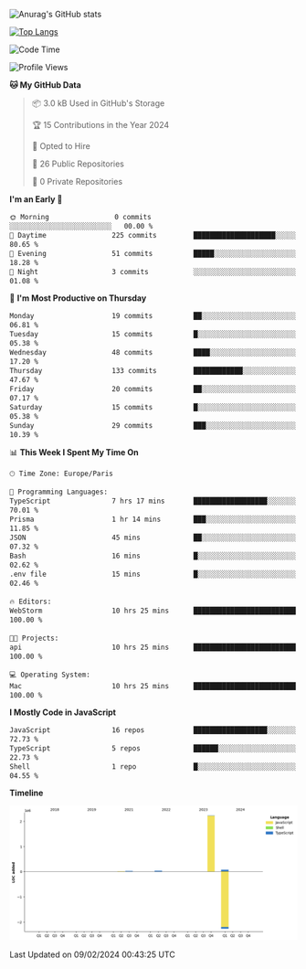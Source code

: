 ![Anurag's GitHub stats](https://github-readme-stats.vercel.app/api?username=sufiane&theme=dark&show_icons=true&count_private=true)


[![Top Langs](https://github-readme-stats.vercel.app/api/top-langs/?username=sufiane&layout=compact)](https://github.com/anuraghazra/github-readme-stats)

<!--START_SECTION:waka-->
![Code Time](http://img.shields.io/badge/Code%20Time-989%20hrs%2020%20mins-blue)

![Profile Views](http://img.shields.io/badge/Profile%20Views-0-blue)

**🐱 My GitHub Data** 

> 📦 3.0 kB Used in GitHub's Storage 
 > 
> 🏆 15 Contributions in the Year 2024
 > 
> 💼 Opted to Hire
 > 
> 📜 26 Public Repositories 
 > 
> 🔑 0 Private Repositories 
 > 
**I'm an Early 🐤** 

```text
🌞 Morning                0 commits           ░░░░░░░░░░░░░░░░░░░░░░░░░   00.00 % 
🌆 Daytime                225 commits         ████████████████████░░░░░   80.65 % 
🌃 Evening                51 commits          █████░░░░░░░░░░░░░░░░░░░░   18.28 % 
🌙 Night                  3 commits           ░░░░░░░░░░░░░░░░░░░░░░░░░   01.08 % 
```
📅 **I'm Most Productive on Thursday** 

```text
Monday                   19 commits          ██░░░░░░░░░░░░░░░░░░░░░░░   06.81 % 
Tuesday                  15 commits          █░░░░░░░░░░░░░░░░░░░░░░░░   05.38 % 
Wednesday                48 commits          ████░░░░░░░░░░░░░░░░░░░░░   17.20 % 
Thursday                 133 commits         ████████████░░░░░░░░░░░░░   47.67 % 
Friday                   20 commits          ██░░░░░░░░░░░░░░░░░░░░░░░   07.17 % 
Saturday                 15 commits          █░░░░░░░░░░░░░░░░░░░░░░░░   05.38 % 
Sunday                   29 commits          ███░░░░░░░░░░░░░░░░░░░░░░   10.39 % 
```


📊 **This Week I Spent My Time On** 

```text
🕑︎ Time Zone: Europe/Paris

💬 Programming Languages: 
TypeScript               7 hrs 17 mins       ██████████████████░░░░░░░   70.01 % 
Prisma                   1 hr 14 mins        ███░░░░░░░░░░░░░░░░░░░░░░   11.85 % 
JSON                     45 mins             ██░░░░░░░░░░░░░░░░░░░░░░░   07.32 % 
Bash                     16 mins             █░░░░░░░░░░░░░░░░░░░░░░░░   02.62 % 
.env file                15 mins             █░░░░░░░░░░░░░░░░░░░░░░░░   02.46 % 

🔥 Editors: 
WebStorm                 10 hrs 25 mins      █████████████████████████   100.00 % 

🐱‍💻 Projects: 
api                      10 hrs 25 mins      █████████████████████████   100.00 % 

💻 Operating System: 
Mac                      10 hrs 25 mins      █████████████████████████   100.00 % 
```

**I Mostly Code in JavaScript** 

```text
JavaScript               16 repos            ██████████████████░░░░░░░   72.73 % 
TypeScript               5 repos             ██████░░░░░░░░░░░░░░░░░░░   22.73 % 
Shell                    1 repo              █░░░░░░░░░░░░░░░░░░░░░░░░   04.55 % 
```



**Timeline**

![Lines of Code chart](https://raw.githubusercontent.com/Sufiane/Sufiane/main/assets/bar_graph.png)


 Last Updated on 09/02/2024 00:43:25 UTC
<!--END_SECTION:waka-->


<!--
**Sufiane/sufiane** is a ✨ _special_ ✨ repository because its `README.md` (this file) appears on your GitHub profile.

Here are some ideas to get you started:

- 🔭 I’m currently working on ...
- 🌱 I’m currently learning ...
- 👯 I’m looking to collaborate on ...
- 🤔 I’m looking for help with ...
- 💬 Ask me about ...
- 📫 How to reach me: ...
- 😄 Pronouns: ...
- ⚡ Fun fact: ...
-->
